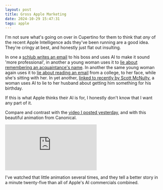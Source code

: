 ```yaml
---
layout: post
title: Gross Apple Marketing
date: 2024-10-29 15:47:31
tags: apple
---
```


I'm not sure what's going on over in Cupertino for them to think that *any* of the recent Apple Intelligence ads they've been running are a good idea. They're cringy at best, and honestly just flat out insulting. 


In one a [schlub writes an email](https://www.youtube.com/watch?v=3m0MoYKwVTM) to his boss and uses AI to make it sound 'more professional', in another a young woman uses it to [lie about remembering an acquaintance's name](https://www.youtube.com/watch?v=TPe8revsg3k). In another the same young woman again uses it to [lie about reading an email](https://www.youtube.com/watch?v=_eJy6QyHaFM) from a college, to her face, while she's sitting with her. In yet another, [linked to recently by Scott McNulty](https://blog.blankbaby.com/2024/10/apple-intelligence-smug-and-gross.html), a woman uses AI to lie to her husband about getting him something for his birthday. 

If this is what Apple thinks their AI is for, I honestly don't know that I want any part of it. 

Compare and contrast with the [video I posted yesterday](https://jonathanbuys.com/Scout/), and with this beautiful animation from Canonical.

<div class="video-container">
<iframe src="https://www.youtube.com/embed/q5yM4ZYwB_s?si=u4GcyOGtdR1QztNe" 
frameborder="0" allowfullscreen class="video"></iframe>
</div>

I've watched that little animation several times, and they tell a better story in a minute twenty-five than all of Apple's AI commercials combined. 
